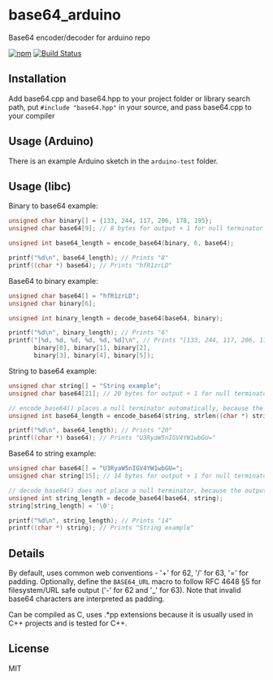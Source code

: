 # base64_arduino

Base64 encoder/decoder for arduino repo

[![npm](https://img.shields.io/npm/l/express.svg)]()
[![Build Status](https://app.travis-ci.com/Densaugeo/base64_arduino.svg?branch=master)](https://app.travis-ci.com/github/Densaugeo/base64_arduino)

## Installation

Add base64.cpp and base64.hpp to your project folder or library search path, put `#include "base64.hpp"` in your source, and pass base64.cpp to your compiler

## Usage (Arduino)

There is an example Arduino sketch in the `arduino-test` folder.

## Usage (libc)

Binary to base64 example:
~~~C++
unsigned char binary[] = {133, 244, 117, 206, 178, 195};
unsigned char base64[9]; // 8 bytes for output + 1 for null terminator

unsigned int base64_length = encode_base64(binary, 6, base64);

printf("%d\n", base64_length); // Prints "8"
printf((char *) base64); // Prints "hfR1zrLD"
~~~

Base64 to binary example:
~~~C++
unsigned char base64[] = "hfR1zrLD";
unsigned char binary[6];

unsigned int binary_length = decode_base64(base64, binary);

printf("%d\n", binary_length); // Prints "6"
printf("[%d, %d, %d, %d, %d, %d]\n", // Prints "[133, 244, 117, 206, 178, 195]"
       binary[0], binary[1], binary[2],
       binary[3], binary[4], binary[5]);
~~~

String to base64 example:
~~~C++
unsigned char string[] = "String example";
unsigned char base64[21]; // 20 bytes for output + 1 for null terminator

// encode_base64() places a null terminator automatically, because the output is a string
unsigned int base64_length = encode_base64(string, strlen((char *) string), base64);

printf("%d\n", base64_length); // Prints "20"
printf((char *) base64); // Prints "U3RyaW5nIGV4YW1wbGU="
~~~

Base64 to string example:
~~~C++
unsigned char base64[] = "U3RyaW5nIGV4YW1wbGU=";
unsigned char string[15]; // 14 bytes for output + 1 for null terminator

// decode_base64() does not place a null terminator, because the output is not always a string
unsigned int string_length = decode_base64(base64, string);
string[string_length] = '\0';

printf("%d\n", string_length); // Prints "14"
printf((char *) string); // Prints "String example"
~~~

## Details

By default, uses common web conventions - '+' for 62, '/' for 63, '=' for padding. Optionally, define the `BASE64_URL` macro to follow RFC 4648 §5 for filesystem/URL safe output ('-' for 62 and '_' for 63). Note that invalid base64 characters are interpreted as padding.

Can be compiled as C, uses .*pp extensions because it is usually used in C++ projects and is tested for C++.

## License

MIT
